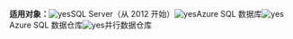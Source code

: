 <Token>**适用对象：**![yes](media/yes.png)SQL Server（从 2012 开始）![yes](media/yes.png)Azure SQL 数据库![yes](media/yes.png)Azure SQL 数据仓库![yes](media/yes.png)并行数据仓库</Token>
